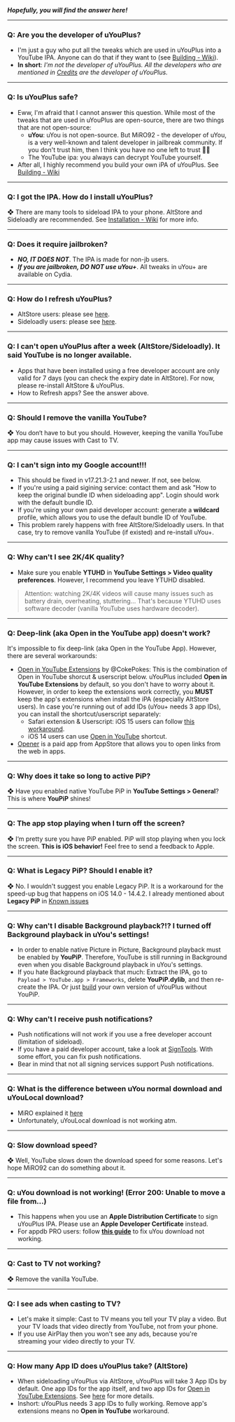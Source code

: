 **_Hopefully, you will find the answer here!_**
***
### Q: Are you the developer of uYouPlus?
- I'm just a guy who put all the tweaks which are used in uYouPlus into a YouTube IPA. Anyone can do that if they want to (see [Building - Wiki](https://github.com/qnblackcat/uYouPlus/wiki/Building)). 
- **In short**: _I'm not the developer of uYouPlus. All the developers who are mentioned in [Credits](https://github.com/qnblackcat/uYouPlus#credits) are the developer of uYouPlus._

***
### Q: Is uYouPlus safe?
- Eww, I'm afraid that I cannot answer this question. While most of the tweaks that are used in uYouPlus are open-source, there are two things that are not open-source:
  - **uYou**: uYou is not open-source. But MiRO92 - the developer of uYou, is a very well-known and talent developer in jailbreak community. If you don't trust him, then I think you have no one left to trust 🤷‍♂️
  - The YouTube ipa: you always can decrypt YouTube yourself. 
- After all, I highly recommend you build your own iPA of uYouPlus. See [Building - Wiki](https://github.com/qnblackcat/uYouPlus/wiki/Building)

***
### Q: I got the IPA. How do I install uYouPlus?
❖ There are many tools to sideload IPA to your phone. AltStore and Sideloadly are recommended. See [Installation - Wiki](https://github.com/qnblackcat/uYouPlus/wiki/Installation) for more info. 

***
### Q: Does it require jailbroken?
- **_NO, IT DOES NOT_**. The IPA is made for non-jb users. 
- **_If you are jailbroken, DO NOT use uYou+_**. All tweaks in uYou+ are available on Cydia.

***
### Q: How do I refresh uYouPlus?
- AltStore users: please see [here](https://github.com/qnblackcat/uYouPlus/wiki/AltStore-(macOS-&-Windows-&-Linux)#refresh-uyouplus).
- Sideloadly users: please see [here](https://github.com/qnblackcat/uYouPlus/wiki/Sideloadly-(macOS-&-Windows)#refresh-uyouplus).

***
### Q: I can't open uYouPlus after a week (AltStore/Sideloadly). It said **YouTube is no longer available**. 
- Apps that have been installed using a free developer account are only valid for 7 days (you can check the expiry date in AltStore). For now, please re-install AltStore & uYouPlus.
- How to Refresh apps? See the answer above.

***
### Q: Should I remove the vanilla YouTube?
❖ You don‘t have to but you should. However, keeping the vanilla YouTube app may cause issues with Cast to TV.

***
### Q: I can't sign into my Google account!!! 
- This should be fixed in v17.21.3-2.1 and newer. If not, see below.
- If you're using a paid sigining service: contact them and ask "How to keep the original bundle ID when sideloading app". Login should work with the default bundle ID.
- If you're using your own paid developer account: generate a **wildcard** profile, which allows you to use the default bundle ID of YouTube. 
- This problem rarely happens with free AltStore/Sideloadly users. In that case, try to remove vanilla YouTube (if existed) and re-install uYou+.

***
### Q: Why can't I see 2K/4K quality?
- Make sure you enable **YTUHD** in **YouTube Settings > Video quality preferences**. However, I recommend you leave YTUHD disabled.
> Attention: watching 2K/4K videos will cause many issues such as battery drain, overheating, stuttering... That's because YTUHD uses software decoder (vanilla YouTube uses hardware decoder).

***
### Q: Deep-link (aka **Open in the YouTube app**) doesn't work?
It's impossible to fix deep-link (aka Open in the YouTube App). However, there are several workarounds:
- [Open in YouTube Extensions](https://github.com/CokePokes/YoutubeExtensions) by @CokePokes: This is the combination of Open in YouTube shorcut & userscript below. uYouPlus included **Open in YouTube Extensions** by default, so you don't have to worry about it. However, in order to keep the extensions work correctly, you **MUST** keep the app's extensions when install the iPA (especially AltStore users). In case you're running out of add IDs (uYou+ needs 3 app IDs), you can install the shortcut/userscript separately:
  - Safari extension & Userscript: iOS 15 users can follow [this workaround](https://github.com/qnblackcat/uYouPlus/issues/69).
  - iOS 14 users can use [Open in YouTube](https://shortcutsgallery.com/shortcuts/open-in-youtube/) shortcut.
- [Opener](https://apps.apple.com/us/app/opener-open-links-in-apps/id989565871) is a paid app from AppStore that allows you to open links from the web in apps.

***
### Q: Why does it take so long to active PiP? 
❖ Have you enabled native YouTube PiP in **YouTube Settings > General**? This is where **YouPiP** shines! 

***
### Q: The app stop playing when I turn off the screen?
❖ I‘m pretty sure you have PiP enabled. PiP will stop playing when you lock the screen. **This is iOS behavior!** Feel free to send a feedback to Apple.

***
### Q: What is **Legacy PiP**? Should I enable it?
❖ No. I wouldn't suggest you enable Legacy PiP. It is a workaround for the speed-up bug that happens on iOS 14.0 - 14.4.2. I already mentioned about **Legacy PiP** in [Known issues](#known-issues)

***
### Q: Why can't I disable Background playback?!? I turned off Background playback in uYou's settings!
- In order to enable native Picture in Picture, Background playback must be enabled by **YouPiP**. Therefore, YouTube is still running in  Background even when you disable Background playback in uYou's settings.
- If you hate Background playback that much: Extract the IPA, go to `Payload > YouTube.app > Frameworks`, delete **YouPiP.dylib**, and then re-create the IPA. Or just [build](https://github.com/qnblackcat/uYouPlus/wiki/Building) your own version of uYouPlus without YouPiP.

***
### Q: Why can't I receive push notifications?
- Push notifications will not work if you use a free developer account (limitation of sideload).
- If you have a paid developer account, take a look at [SignTools](https://github.com/SignTools/SignTools). With some effort, you can fix push notifications.
- Bear in mind that not all signing services support Push notifications.

***
### Q: What is the difference between uYou normal download and uYouLocal download?
- MiRO explained it [here](https://www.reddit.com/r/jailbreak/comments/p5jekg/update_uyou_added_uyoulocal_feature_and_much_more/)
- Unfortunately, uYouLocal download is not working atm. 

***
### Q: Slow download speed?
❖ Well, YouTube slows down the download speed for some reasons. Let's hope MiRO92 can do something about it.

***
### Q: uYou download is not working! (Error 200: Unable to move a file from…)
- This happens when you use an **Apple Distribution Certificate** to sign uYouPlus IPA. Please use an **Apple Developer Certificate** instead.
- For appdb PRO users: follow [**this guide**](https://www.reddit.com/r/sideloaded/comments/pub39h/guide_how_to_fix_uyouuyou_download_not_working/) to fix uYou download not working.

***
### Q: Cast to TV not working?
❖ Remove the vanilla YouTube. 

***
### Q: I see ads when casting to TV?
- Let's make it simple: Cast to TV means you tell your TV play a video. But your TV loads that video directly from YouTube, not from your phone. 
- If you use AirPlay then you won't see any ads, because you're streaming your video directly to your TV. 

***
### Q: How many App ID does uYouPlus take? (AltStore)
- When sideloading uYouPlus via AltStore, uYouPlus will take 3 App IDs by default. One app IDs for the app itself, and two app IDs for [Open in YouTube Extensions](https://github.com/CokePokes/YoutubeExtensions/). See [here](https://github.com/qnblackcat/uYouPlus/wiki/FAQ#q-deep-link-aka-open-in-the-youtube-app-doesnt-work) for more details.
- Inshort: uYouPlus needs 3 app IDs to fully working. Remove app's extensions means no **Open in YouTube** workaround.